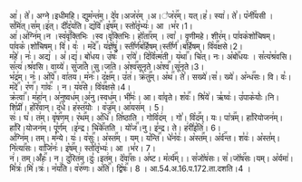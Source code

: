

  
आ꣢। ते꣣। अग्ने।इधीमहि। द्युम꣡न्त꣢म्। दे꣣व।अज꣡र꣢म् ।अ।꣣ज꣡र꣢꣯म्। यत्।ह꣣। स्या꣢। ते꣣। प꣡नी꣢꣯यसी । स꣣मि꣢त्।स꣣म्।इ꣢त्। दी꣣द꣡य꣢ति। द्य꣡वि꣢꣯।इ꣡ष꣢꣯म्। स्तो꣣तृ꣡भ्यः꣢। आ ।भ꣣र।1।  
आ꣢।अ꣣ग्नि꣢म्।न ।स्व꣡वृ꣢꣯क्तिभिः ।स्व।वृ꣣क्तिभिः। हो꣡ता꣢꣯रम् । त्वा꣣ । वृणीमहे। शीर꣢म्। पा꣣वक꣡शो꣢चिषम्।पा꣣वक꣡।शो꣣चिषम्। वि꣢। वः꣣ । म꣡दे꣢꣯। य꣣ज्ञे꣡षु꣢। स्ती꣣र्ण꣡ब꣢र्हिषम्।स्ती꣣र्ण꣢।ब꣣र्हिषम्। वि꣡व꣢꣯क्षसे।2।  
म꣣हे꣢। नः꣣। अद्य꣢ । अ꣣।द्य꣢। बो꣣धय। उ꣡षः꣢꣯ । रा꣣ये꣢। दि꣣वि꣡त्म꣢ती। य꣡था꣢꣯। चि꣣त्। नः। अ꣡बो꣢꣯धयः । स꣣त्य꣡श्र꣢वसि।स꣣त्य꣢।श्र꣣वसि। वाय्ये꣢। सु꣡जा꣢꣯ते।सु।जा꣣ते। अ꣡श्व꣢꣯सूनृते।अ꣡श्व꣢꣯।सू꣣नृते।3।  
भ꣣द्र꣢म्। नः꣣। अ꣡पि꣢꣯। वा꣣तय। म꣡नः꣢꣯। द꣡क्ष꣢꣯म्। उ꣣त꣢। क्र꣡तु꣢꣯म्। अ꣡थ꣢꣯। ते꣣। सख्ये꣢।स꣣। ख्ये꣢। अ꣡न्ध꣢꣯सः। वि। वः꣣। म꣡दे꣢꣯। र꣡ण꣢꣯। गा꣡वः꣢꣯ । न। य꣡व꣢꣯से। वि꣡व꣢꣯क्षसे।4।  
क्र꣡त्वा꣢꣯। म꣣हा꣢न्। अ꣣नुष्वध꣢म्।अ꣣नु।स्वध꣢म्। भी꣣मः꣢। आ। वा꣣वृते। श꣡वः꣢꣯। श्रि꣣ये꣢। ऋ꣣ष्वः꣢। उ꣣पाक꣡योः꣢।नि। शि꣣प्री꣢। ह꣡रि꣢꣯वान्। द꣣धे। ह꣡स्त꣢꣯योः । व꣡ज्र꣢꣯म्। आ꣣यस꣢म् । 5।  
सः꣢। घ꣣। त꣢म्। वृ꣡ष꣢꣯णम्। र꣡थ꣢꣯म्। अ꣡धि꣢꣯। ति꣣ष्ठाति । गोवि꣡द꣢म् । गो꣣। वि꣡द꣢꣯म्। यः। पा꣡त्र꣢꣯म्। हा꣣रियोजन꣢म्।हा꣣रि।योजन꣢म्। पू꣣र्ण꣢म् ।इ꣣न्द्र। चि꣡के꣢꣯तति । यो꣡ज꣢꣯।नु। इ꣣न्द्र। ते। ह꣢री꣣इ꣡ति꣢। 6।  
अ꣣ग्नि꣢म्। तम्। म꣣न्ये। यः꣢। व꣡सुः꣢꣯। अ꣡स्त꣢꣯म् । यम्। य꣡न्ति꣢꣯। धे꣣न꣡वः꣢। अ꣡स्त꣢꣯म्। अ꣡र्व꣢꣯न्त। श꣣वः꣢। अ꣡स्त꣣म्। नि꣡त्या꣢꣯सः। वा꣣जि꣡नः꣢। इ꣡ष꣢꣯म्। स्तो꣣तृ꣡भ्यः꣢। आ ।भ꣣र। 7।  
न꣢। तम्।अँ꣡हः꣢꣯। न। दु꣣रित꣢म्।दुः꣣।इत꣢म्। दे꣡वा꣢꣯सः। अ꣣ष्ट। म꣡र्त्य꣢꣯म्।। स꣣जो꣡ष꣢सः। स꣣।जो꣡ष꣢꣯सः।यम्। अ꣡र्यमा꣢। मि꣣त्रः꣢।मि꣣।त्रः꣢। न꣡य꣢꣯ति। व꣡रु꣢꣯णः। अ꣡ति꣢꣯। द्वि꣡षः꣢꣯। 8 ।
आ.54.अ.16.प.172.ता.दशति।4 ।  
